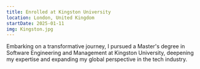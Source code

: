 ```yaml
---
title: Enrolled at Kingston University
location: London, United Kingdom
startDate: 2025-01-11
img: Kingston.jpg
---
```


Embarking on a transformative journey, I pursued a Master's degree in Software Engineering and Management at Kingston University, deepening my expertise and expanding my global perspective in the tech industry.
